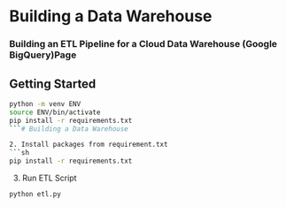 # Building a Data Warehouse

 ### Building an ETL Pipeline for a Cloud Data Warehouse (Google BigQuery)Page

## Getting Started

```sh
python -m venv ENV
source ENV/bin/activate
pip install -r requirements.txt
```# Building a Data Warehouse

2. Install packages from requirement.txt
```sh
pip install -r requirements.txt
```

3. Run ETL Script
```sh
python etl.py
```
